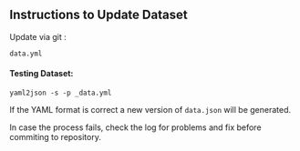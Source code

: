 ## Instructions to Update Dataset

Update via git :

 `data.yml`

#### Testing Dataset:

`yaml2json -s -p _data.yml`

If the YAML format is correct a new version of `data.json` will be generated.

In case the process fails, check the log for problems and fix before commiting to repository.

